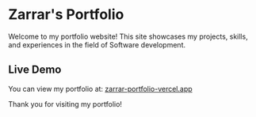 # Zarrar's Portfolio

Welcome to my portfolio website! This site showcases my projects, skills, and experiences in the field of Software development.

## Live Demo

You can view my portfolio at: [zarrar-portfolio-vercel.app](https://zarrar-porfolio.vercel.app/)

Thank you for visiting my portfolio!
